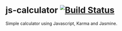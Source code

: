 # js-calculator [![Build Status](https://travis-ci.com/Seralto/js-calculator.svg?branch=master)](https://travis-ci.com/Seralto/js-calculator)
Simple calculator using Javascript, Karma and Jasmine.
